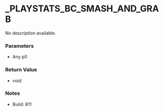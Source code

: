 # _PLAYSTATS_BC_SMASH_AND_GRAB

No description available.

### Parameters
* Any p0

### Return Value
* void

### Notes
* Build: 811

